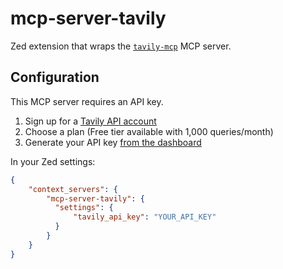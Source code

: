 # mcp-server-tavily

Zed extension that wraps the [`tavily-mcp`](https://www.npmjs.com/package/tavily-mcp) MCP server.

## Configuration

This MCP server requires an API key.

1. Sign up for a [Tavily API account](https://tavily.com)
2. Choose a plan (Free tier available with 1,000 queries/month)
3. Generate your API key [from the dashboard](https://app.tavily.com/home)

In your Zed settings:
```json
{
    "context_servers": {
        "mcp-server-tavily": {
          "settings": {
              "tavily_api_key": "YOUR_API_KEY"
          }
        }
    }
}

```
